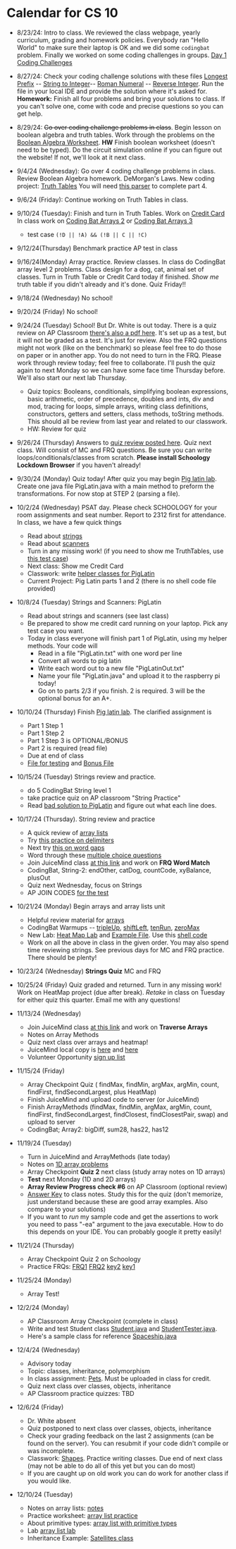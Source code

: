 # Calendar for CS 10


- 8/23/24: Intro to class. We reviewed the class webpage, yearly curriculum, grading and homework policies. Everybody ran "Hello World" to make sure their laptop is OK and we did some `codingbat` problem. Finally we worked on some coding challenges in groups. [Day 1 Coding Challenges](day01.md)

- 8/27/24: Check your coding challenge solutions with these files [Longest Prefix](../code/LongestPrefix.java) -- [String to Integer](../code/AtoIProblem.java)-- [Roman Numeral](../code/RomanToInt.java) -- [Reverse Integer](../code/ReverseInt.java). Run the file in your local IDE and provide the solution where it's asked for.
  **Homework:** Finish all four problems and bring your solutions to class. If you can't solve one, come with code and precise questions so you can get help.

- 8/29/24: ~~Go over coding challenge problems in class~~. Begin lesson on boolean algebra and truth tables. Work through the problems on the [Boolean Algebra Worksheet](./boolean.pdf). **HW** Finish boolean worksheet (doesn't need to be typed). Do the circuit simulation online if you can figure out the website! If not, we'll look at it next class.

- 9/4/24 (Wednesday): Go over 4 coding challenge problems in class. Review Boolean Algebra homework. DeMorgan's Laws. New coding project: [Truth Tables](../AP_shared/truth-tables.md) You will need [this parser](../code/BooleanExpressionParser.java) to complete part 4.

- 9/6/24 (Friday): Continue working on Truth Tables in class.

- 9/10/24 (Tuesday): Finish and turn in Truth Tables. Work on [Credit Card](../AP_shared/Credit_Card_Validation.pdf) In class work on [Coding Bat Arrays 2](https://codingbat.com/java/Array-2) or [Coding Bat Arrays 3](https://codingbat.com/java/Array-2)
  - test case `(!D || !A) && (!B || C || !C)`
- 9/12/24(Thursday) Benchmark practice AP test in class
- 9/16/24(Monday) Array practice. Review classes. In class do CodingBat array level 2 problems. Class design for a dog, cat, animal set of classes. Turn in Truth Table or Credit Card today if finished. *Show me* truth table if you didn't already and it's done. Quiz Friday!!
- 9/18/24 (Wednesday) No school!
- 9/20/24 (Friday) No school!
- 9/24/24 (Tuesday) School! But Dr. White is out today. There is a quiz review on AP Classroom [there's also a pdf here](../AP_shared/Quiz_Review_1.pdf). It's set up as a test, but it will not be graded as a test. It's just for review. Also the FRQ questions might not work (like on the benchmark) so please feel free to do those on paper or in another app. You do not need to turn in the FRQ. Please work through review today; feel free to collaborate. I'll push the quiz again to next Monday so we can have some face time Thursday before. We'll also start our next lab Thursday.
    - Quiz topics: Booleans, conditionals, simplifying boolean expressions, basic arithmetic, order of precedence, doubles and ints, div and mod, tracing for loops, simple arrays, writing class definitions, constructors, getters and setters, class methods, toString methods. This should all be review from last year and related to our classwork.
    - HW: Review for quiz
- 9/26/24 (Thursday) Answers to [quiz review posted here](../AP_shared/Review_1_key.pdf). Quiz next class. Will consist of MC and FRQ questions. Be sure you can write loops/conditionals/classes from scratch.
**Please install Schoology Lockdown Browser** if you haven't already!
- 9/30/24 (Monday) Quiz today! After quiz you may begin [Pig latin lab](../AP_shared/PigLatin-2024.pdf). Create one java file PigLatin.java with a main method to preform the transformations. For now stop at STEP 2 (parsing a file).

- 10/2/24 (Wednesday) PSAT day. Please check SCHOOLOGY for your room assignments and seat number. Report to 2312 first for attendance. In class, we have a few quick things
	- Read about [strings](../AP_shared/strings.md)
	- Read about [scanners](../AP_shared/scanners.md)
	- Turn in any missing work! (if you need to show me TruthTables, use [this test case](../AP_shared/true-check.md))
	- Next class: Show me Credit Card
	- Classwork: write [helper classes for PigLatin](../AP_shared/pig-helper.md)
	- Current Project: Pig Latin parts 1 and 2 (there is no shell code file provided)
- 10/8/24 (Tuesday) Strings and Scanners: PigLatin
	- Read about strings and scanners (see last class)
	- Be prepared to show me credit card running on your laptop. Pick any test case you want.
	- Today in class everyone will finish part 1 of PigLatin, using my helper methods. Your code will
		- Read in a file "PigLatin.txt" with one word per line
		- Convert all words to pig latin
		- Write each word out to a new file "PigLatinOut.txt"
		- Name your file "PigLatin.java" and upload it to the raspberry pi today!
		- Go on to parts 2/3 if you finish. 2 is required. 3 will be the optional bonus for an A+.
- 10/10/24 (Thursday) Finish [Pig latin lab](../AP_shared/PigLatin-2024.pdf). The clarified assignment is
	- Part 1 Step 1
	- Part 1 Step 2
	- Part 1 Step 3 is OPTIONAL/BONUS
	- Part 2 is required (read file)
	- Due at end of class
	- [File for testing](../AP_shared/PigLatin.txt) and [Bonus File](../AP_shared/PigLatinBonus.txt)
- 10/15/24 (Tuesday) Strings review and practice.
	- do 5 CodingBat String level 1
	- take practice quiz on AP classroom "String Practice"
	- Read [bad solution to PigLatin](../AP_shared/badpig.md) and figure out what each line does.
- 10/17/24 (Thursday). String review and practice
	- A quick review of [array lists](../AP_shared/ArrayListReview.md)
	- Try [this practice on delimiters](https://runestone.academy/ns/books/published/csawesome/Unit7-ArrayList/2019delimitersQ3a.html)
	- Next try [this on word gaps](https://runestone.academy/ns/books/published/csawesome/Unit7-ArrayList/2016freeresponseQ4A.html)
	- Word through these [multiple choice questions](https://runestone.academy/ns/books/published/csawesome/Unit2-Using-Objects/Exercises.html)
	- Join JuiceMind class [at this link](https://play.juicemind.com/joinTeam/AlmsaQ9ynDpIwIgwhGuM) and work on **FRQ Word Match**
	- CodingBat, String-2: endOther, catDog, countCode, xyBalance, plusOut
	- Quiz next Wednesday, focus on Strings
	- AP JOIN CODES [for the test](../AP_shared/apcodes.md)
- 10/21/24 (Monday) Begin arrays and array lists unit
  - Helpful review material for [arrays](../AP_shared/Unit_2/Array_Basics_Labs/Array_Review_Notes.docx)
  - CodingBat Warmups -- [tripleUp](https://codingbat.com/prob/p137874), [shiftLeft](https://codingbat.com/prob/p105031), [tenRun](https://codingbat.com/prob/p199484), [zeroMax](https://codingbat.com/prob/p187050)
  - New Lab: [Heat Map Lab](../AP_shared/Unit_2/Heat_Map/Heat_Map.pdf) and [Example File](../AP_shared/Unit_2/Heat_Map/Dispersion_Example.pdf). Use this [shell code](../AP_shared/Unit_2/Heat_Map/HeatMap.java)
  - Work on all the above in class in the given order. You may also spend time reviewing strings. See previous days for MC and FRQ practice. There should be plenty!
- 10/23/24 (Wednesday) **Strings Quiz** MC and FRQ
- 10/25/24 (Friday) Quiz graded and returned. Turn in any missing work! Work on HeatMap project (due after break). *Retake* in class on Tuesday for either quiz this quarter. Email me with any questions!
- 11/13/24 (Wednesday)
  - Join JuiceMind class [at this link](https://play.juicemind.com/joinTeam/AlmsaQ9ynDpIwIgwhGuM) and work on **Traverse Arrays**
  - Notes on Array Methods
  - Quiz next class over arrays and heatmap!
  - JuiceMind local copy is [here](../AP_shared/array-juice.txt) and [here](../AP_shared/ArrayMain.java)
  - Volunteer Opportunity [sign up list](../AP_shared/volunteer.md)
- 11/15/24 (Friday)
  - Array Checkpoint Quiz (	findMax, findMin, argMax, argMin, count, findFirst, findSecondLargest, plus HeatMap)
  - Finish JuiceMind and upload code to server (or JuiceMind)
  - Finish ArrayMethods (findMax, findMin, argMax, argMin, count, findFirst, findSecondLargest, findClosest, findClosestPair, swap) and upload to server
  - CodingBat; Array2: bigDiff, sum28, has22, has12
- 11/19/24 (Tuesday)
  - Turn in JuiceMind and ArrayMethods (late today)
  - Notes on [1D array problems](../AP_shared/arrays/array-practice-problems.pdf)
  - Array Checkpoint **Quiz 2** next class (study array notes on 1D arrays)
  - **Test** next Monday (1D and 2D arrays)
  - **Array Review Progress check #6** on AP Classroom (optional review)
  - [Answer Key](../AP_shared/arrays/ArrayPractice.java) to class notes. Study this for the quiz (don't memorize, just understand because these are good array examples. Also compare to your solutions)
  - If you want to *run* my sample code and get the assertions to work you need to pass "-ea" argument to the java executable. How to do this depends on your IDE. You can probably google it pretty easily!
- 11/21/24 (Thursday)
  - Array Checkpoint Quiz 2 on Schoology
  - Practice FRQs: [FRQ1](../AP_shared/arrays/frq1.md) [FRQ2](../AP_shared/arrays/frq2.md)  [key2](../AP_shared/arrays/frq2-key.md) [key1](../AP_shared/arrays/frq1-key.md)
- 11/25/24 (Monday)
	- Array Test!
- 12/2/24 (Monday)
  - AP Classroom Array Checkpoint (complete in class)
  - Write and test Student class [Student.java](../AP_shared/classes/Student.java) and [StudentTester.java](../AP_shared/classes/StudentTester.java).
  - Here's a sample class for reference [Spaceship.java](../AP_shared/classes/Spaceship.java)
- 12/4/24 (Wednesday)
	- Advisory today
	- Topic: classes, inheritance, polymorphism
	- In class assignment: [Pets](../AP_shared/classes/pets/pet-assignment.md). Must be uploaded in class for credit.
	- Quiz next class over classes, objects, inheritance
	- AP Classroom practice quizzes: TBD
- 12/6/24 (Friday)
  - Dr. White absent
  - Quiz postponed to next class over classes, objects, inheritance
  - Check your grading feedback on the last 2 assignments (can be found on the server). You can resubmit if your code didn't compile or was incomplete.
  - Classwork: [Shapes](../AP_shared/classes/shape-assignment.md). Practice writing classes. Due end  of next class (may not be able to do all of this yet but you can do most)
  - If you are caught up on old work you can do work for another class if you would like.
- 12/10/24 (Tuesday)
  - Notes on array lists: [notes](../AP_shared/ArrayLists/arraylist-intro.md)
  - Practice worksheet: [array list practice](../AP_shared/ArrayLists/arraylist-practice.md)
  - About primitive types: [array list with primitive types](../AP_shared/ArrayLists/arraylist-primitives.md)
  - Lab [array list lab](../AP_shared/ArrayLists/arraylist-lab.md)
  - Inheritance Example: [Satellites class](../AP_shared/classes/Satellite.java)